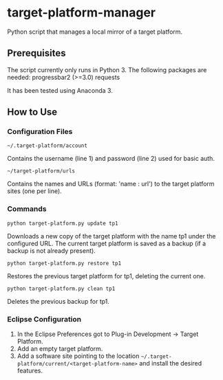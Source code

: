 # target-platform-manager
Python script that manages a local mirror of a target platform.


## Prerequisites
The script currently only runs in Python 3. The following packages are needed:
progressbar2 (>=3.0)
requests

It has been tested using Anaconda 3.

## How to Use

### Configuration Files

`~/.target-platform/account`

Contains the username (line 1) and password (line 2) used for basic auth.

`~/target-platform/urls`

Contains the names and URLs (format: 'name : url') to the target platform sites (one per line).

### Commands

`python target-platform.py update tp1`

Downloads a new copy of the target platform with the name tp1 under the configured URL. The current target platform is saved as a backup (if a backup is not already present).

`python target-platform.py restore tp1`

Restores the previous target platform for tp1, deleting the current one.

`python target-platform.py clean tp1`

Deletes the previous backup for tp1.

### Eclipse Configuration

1. In the Eclipse Preferences got to Plug-in Development → Target Platform.
2. Add an empty target platform.
3. Add a software site pointing to the location `~/.target-platform/current/<target-platform-name>` and install the desired features.
